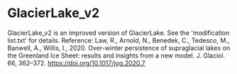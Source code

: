 # GlacierLake_v2
GlacierLake_v2 is an improved version of GlacierLake. See the 'modification list.txt' for details. Reference: Law, R., Arnold, N., Benedek, C., Tedesco, M., Banwell, A., Willis, I., 2020. Over-winter persistence of supraglacial lakes on the Greenland Ice Sheet: results and insights from a new model. J. Glaciol. 66, 362–372. https://doi.org/10.1017/jog.2020.7

